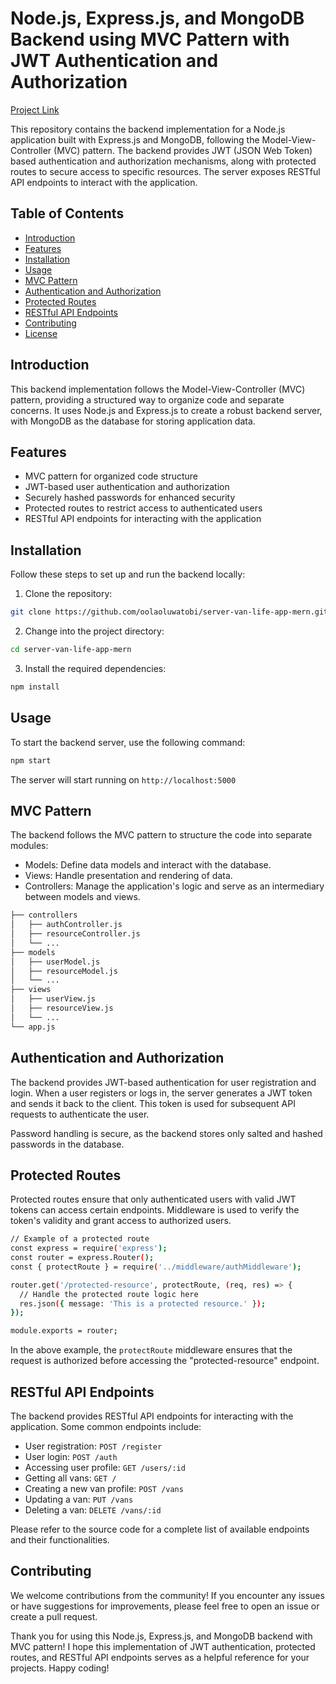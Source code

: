 # Node.js, Express.js, and MongoDB Backend using MVC Pattern with JWT Authentication and Authorization

[Project Link]([https://your-image-url.com](https://van-life-app-server.onrender.com/))

This repository contains the backend implementation for a Node.js application built with Express.js and MongoDB, following the Model-View-Controller (MVC) pattern. The backend provides JWT (JSON Web Token) based authentication and authorization mechanisms, along with protected routes to secure access to specific resources. The server exposes RESTful API endpoints to interact with the application.

## Table of Contents

- [Introduction](#introduction)
- [Features](#features)
- [Installation](#installation)
- [Usage](#usage)
- [MVC Pattern](#mvc-pattern)
- [Authentication and Authorization](#authentication-and-authorization)
- [Protected Routes](#protected-routes)
- [RESTful API Endpoints](#restful-api-endpoints)
- [Contributing](#contributing)
- [License](#license)

## Introduction

This backend implementation follows the Model-View-Controller (MVC) pattern, providing a structured way to organize code and separate concerns. It uses Node.js and Express.js to create a robust backend server, with MongoDB as the database for storing application data.

## Features

- MVC pattern for organized code structure
- JWT-based user authentication and authorization
- Securely hashed passwords for enhanced security
- Protected routes to restrict access to authenticated users
- RESTful API endpoints for interacting with the application

## Installation

Follow these steps to set up and run the backend locally:

1. Clone the repository:

```bash
git clone https://github.com/oolaoluwatobi/server-van-life-app-mern.git
```

2. Change into the project directory:

```bash
cd server-van-life-app-mern
```

3. Install the required dependencies:
```bash
npm install
```

## Usage

To start the backend server, use the following command:

```bash
npm start
```

The server will start running on `http://localhost:5000`

## MVC Pattern

The backend follows the MVC pattern to structure the code into separate modules:

- Models:  Define data models and interact with the database.
- Views: Handle presentation and rendering of data.
- Controllers:  Manage the application's logic and serve as an intermediary between models and views.

```bash
├── controllers
│   ├── authController.js
│   ├── resourceController.js
│   └── ...
├── models
│   ├── userModel.js
│   ├── resourceModel.js
│   └── ...
├── views
│   ├── userView.js
│   ├── resourceView.js
│   └── ...
└── app.js
```

##  Authentication and Authorization

The backend provides JWT-based authentication for user registration and login. When a user registers or logs in, the server generates a JWT token and sends it back to the client. This token is used for subsequent API requests to authenticate the user.

Password handling is secure, as the backend stores only salted and hashed passwords in the database.

##  Protected Routes

Protected routes ensure that only authenticated users with valid JWT tokens can access certain endpoints. Middleware is used to verify the token's validity and grant access to authorized users.

```bash
// Example of a protected route
const express = require('express');
const router = express.Router();
const { protectRoute } = require('../middleware/authMiddleware');

router.get('/protected-resource', protectRoute, (req, res) => {
  // Handle the protected route logic here
  res.json({ message: 'This is a protected resource.' });
});

module.exports = router;

```

In the above example, the `protectRoute` middleware ensures that the request is authorized before accessing the "protected-resource" endpoint.

## RESTful API Endpoints

The backend provides RESTful API endpoints for interacting with the application. Some common endpoints include:

- User registration: `POST /register`
- User login: `POST /auth`
- Accessing user profile: `GET /users/:id`
- Getting all vans: `GET /`
- Creating a new van profile: `POST /vans`
- Updating a van: `PUT /vans`
- Deleting a van: `DELETE /vans/:id`

Please refer to the source code for a complete list of available endpoints and their functionalities.

## Contributing

We welcome contributions from the community! If you encounter any issues or have suggestions for improvements, please feel free to open an issue or create a pull request.

Thank you for using this Node.js, Express.js, and MongoDB backend with MVC pattern! I hope this implementation of JWT authentication, protected routes, and RESTful API endpoints serves as a helpful reference for your projects. Happy coding!
